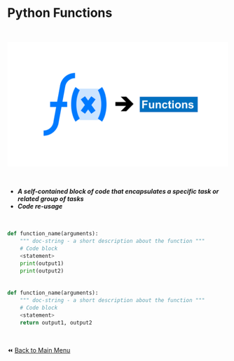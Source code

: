 # Python Functions

&nbsp;

![Python Functions](../../Interm/img/functions.png)

&nbsp;

- ***A self-contained block of code that encapsulates a specific task or related group of tasks***
- ***Code re-usage***

&nbsp;

```python
def function_name(arguments):
    """ doc-string - a short description about the function """
    # Code block
    <statement>
    print(output1)
    print(output2)


def function_name(arguments):
    """ doc-string - a short description about the function """
    # Code block
    <statement>
    return output1, output2
```

&nbsp;

:rewind: [Back to Main Menu](https://github.com/kumar1987an/Python_Sept2021_Tutorials/blob/root/README.md)
